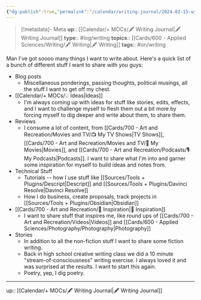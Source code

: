 ```yaml
---
{"dg-publish":true,"permalink":"/calendar/writing-journal/2024-02-15-wj-things-i-want-to-write-about/","title":"Things I Want to Write About"}
---
```


> [!metadata]- Meta
> **up**:: [[Calendar/+ MOCs/🖋 Writing Journal\|🖋 Writing Journal]]
> **type**:: #log/writing 
> **topics**:: [[Cards/600 - Applied Sciences/Writing/🖋 Writing\|🖋 Writing]]
> **tags**:: #on/writing

Man I've got soooo many things I want to write about. Here's a quick list of a bunch of different stuff I want to share with you guys:

- Blog posts 
	- Miscellaneous ponderings, passing thoughts, political musings, all the stuff I want to get off my chest.
- [[Calendar/+ MOCs/💡 Ideas\|Ideas]]
	- I'm always coming up with ideas for stuff like stories, edits, effects, and I want to challenge myself to flesh them out a bit more by forcing myself to dig deeper and write about them, to share them.
- Reviews
	- I consume a lot of content, from [[Cards/700 - Art and Recreation/Movies and TV/📺 My TV Shows\|TV Shows]], [[Cards/700 - Art and Recreation/Movies and TV/🍿 My Movies\|Movies]], and [[Cards/700 - Art and Recreation/Podcasts/🎙 My Podcasts\|Podcasts]]. I want to share what I'm into and garner some inspiration for myself to build ideas and notes from. 
- Technical Stuff
	- Tutorials -- how I use stuff like [[Sources/Tools + Plugins/Descript\|Descript]] and [[Sources/Tools + Plugins/Davinci Resolve\|Davinci Resolve]]
	- How I do business, create proposals, track projects in [[Sources/Tools + Plugins/Obsidian\|Obsidian]]
- [[Cards/700 - Art and Recreation/🎨 Inspiration\|🎨 Inspiration]]
	- I want to share stuff that inspires me, like round ups of [[Cards/700 - Art and Recreation/Videos\|Videos]] and [[Cards/600 - Applied Sciences/Photography/Photography\|Photography]]
- Stories
	- In addition to all the non-fiction stuff I want to share some fiction writing.
	- Back in high school creative writing class we did a 10 minute "stream-of-consciousness" writing exercise. I always loved it and was surprised at the results. I want to start this again. 
	- Poetry, yep, I dig poetry.


---
up:: [[Calendar/+ MOCs/🖋 Writing Journal\|🖋 Writing Journal]]
